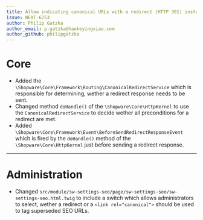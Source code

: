 ```yaml
---
title: Allow indicating canonical URLs with a redirect (HTTP 301) instead of a link
issue: NEXT-6753
author: Philip Gatzka
author_email: p.gatzka@haokeyingxiao.com
author_github: philipgatzka
---
```

# Core
* Added the `\Shopware\Core\Framework\Routing\CanonicalRedirectService` which is responsible for determining, wether a
  redirect response needs to be sent.
* Changed method `doHandle()` of the `\Shopware\Core\HttpKernel` to use the `CanonicalRedirectService` to decide wether
  all preconditions for a redirect are met.
* Added `\Shopware\Core\Framework\Event\BeforeSendRedirectResponseEvent` which is fired by the `doHandle()` method of
  the `\Shopware\Core\HttpKernel` just before sending a redirect response.
___
# Administration
* Changed `src/module/sw-settings-seo/page/sw-settings-seo/sw-settings-seo.html.twig` to include a switch which allows
  administrators to select, wether a redirect or a `<link rel="canonical">` should be used to tag superseded SEO URLs.
